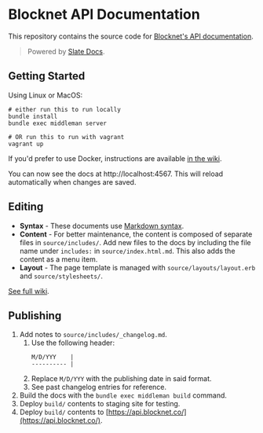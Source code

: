 # Blocknet API Documentation

This repository contains the source code for [Blocknet's API documentation](https://api.blocknet.co).

> Powered by [Slate Docs](https://github.com/lord/slate).




## Getting Started

Using Linux or MacOS:

```shell
# either run this to run locally
bundle install
bundle exec middleman server

# OR run this to run with vagrant
vagrant up
```

If you'd prefer to use Docker, instructions are available [in the wiki](https://github.com/lord/slate/wiki/Docker).

You can now see the docs at http://localhost:4567. This will reload automatically when changes are saved.




## Editing

* __Syntax__ - These documents use [Markdown syntax](https://github.com/lord/slate/wiki/Markdown-Syntax).
* __Content__ - For better maintenance, the content is composed of separate files in `source/includes/`. Add new files to the docs by including the file name under `includes:` in `source/index.html.md`. This also adds the content as a menu item.
* __Layout__ - The page template is managed with `source/layouts/layout.erb` and `source/stylesheets/`.

[See full wiki](https://github.com/lord/slate/wiki).




## Publishing

1. Add notes to `source/includes/_changelog.md`.
	1. Use the following header:
		```
		M/D/YYY    |
		---------- |
		```
	1. Replace `M/D/YYY` with the publishing date in said format.
	1. See past changelog entries for reference.
1. Build the docs with the `bundle exec middleman build` command.
1. Deploy `build/` contents to staging site for testing.
1. Deploy `build/` contents to [https://api.blocknet.co/](https://api.blocknet.co/).




